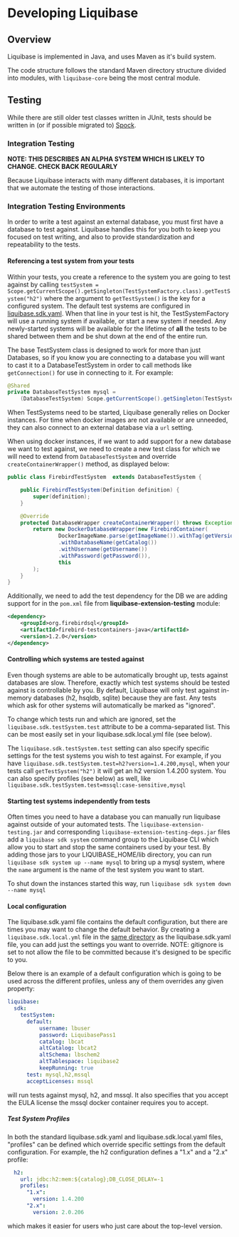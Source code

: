 # Developing Liquibase

## Overview

Liquibase is implemented in Java, and uses Maven as it's build system. 

The code structure follows the standard Maven directory structure divided into modules, with `liquibase-core` being the most central module.

## Testing

While there are still older test classes written in JUnit, tests should be written in (or if possible migrated to) [Spock](https://spockframework.org/).

### Integration Testing

**NOTE: THIS DESCRIBES AN ALPHA SYSTEM WHICH IS LIKELY TO CHANGE. CHECK BACK REGULARLY**

Because Liquibase interacts with many different databases, it is important that we automate the testing of those interactions.

### Integration Testing Environments

In order to write a test against an external database, you must first have a database to test against. 
Liquibase handles this for you both to keep you focused on test writing, and also to provide standardization and repeatability to the tests.

#### Referencing a test system from your tests  

Within your tests, you create a reference to the system you are going to test against by calling `testSystem = Scope.getCurrentScope().getSingleton(TestSystemFactory.class).getTestSystem("h2")` where the argument to `getTestSystem()` is the key for a configured system.
The default  test systems are configured in [liquibase.sdk.yaml](liquibase-extension-testing/src/main/resources/liquibase.sdk.yaml). 
When that line in your test is hit, the TestSystemFactory will use a running system if available, or start a new system if needed. 
Any newly-started systems will be available for the lifetime of **all** the tests to be shared between them and be shut down at the end of the entire run.

The base TestSystem class is designed to work for more than just Databases, so if you know you are connecting to a database you will want to cast it to a DatabaseTestSystem in order to call methods like `getConnection()` for use in connecting to it. 
For example:
```java
@Shared
private DatabaseTestSystem mysql = 
    (DatabaseTestSystem) Scope.getCurrentScope().getSingleton(TestSystemFactory.class).getTestSystem("mysql")
```

When TestSystems need to be started, Liquibase generally relies on Docker instances. For time when docker images are not available or are unneeded, they can also connect to an external database via a `url` setting. 

When using docker instances, if we want to add support for a new database we want to test against, we need to create a new test class for which we will need to extend from `DatabaseTestSystem` and override
`createContainerWrapper()` method, as displayed below:
```java
public class FirebirdTestSystem  extends DatabaseTestSystem {

    public FirebirdTestSystem(Definition definition) {
        super(definition);
    }

    @Override
    protected DatabaseWrapper createContainerWrapper() throws Exception {      
        return new DockerDatabaseWrapper(new FirebirdContainer(
                DockerImageName.parse(getImageName()).withTag(getVersion()))
                .withDatabaseName(getCatalog())
                .withUsername(getUsername())
                .withPassword(getPassword()),
                this
        );
    }
}
```

Additionally, we need to add the test dependency for the DB we are adding support for in the `pom.xml` file from **liquibase-extension-testing** module:
```xml
<dependency>
    <groupId>org.firebirdsql</groupId>
    <artifactId>firebird-testcontainers-java</artifactId>
    <version>1.2.0</version>
</dependency>
```

#### Controlling which systems are tested against

Even though systems are able to be automatically brought up, tests against databases are slow. Therefore, exactly which test systems should be tested against is controllable by you.
By default, Liquibase will only test against in-memory databases (h2, hsqldb, sqlite) because they are fast. Any tests which ask for other systems will automatically be marked as "ignored".

To change which tests run and which are ignored, set the `liquibase.sdk.testSystem.test` attribute to be a comma-separated list. This can be most easily set in your liquibase.sdk.local.yml file (see below).

The `liquibase.sdk.testSystem.test` setting can also specify specific settings for the test systems you wish to test against. 
For example, if you have `liquibase.sdk.testSystem.test=h2?version=1.4.200,mysql`, when your tests call `getTestSystem("h2")` it will get an h2 version 1.4.200 system. You can also specify profiles (see below) as well, like `liquibase.sdk.testSystem.test=mssql:case-sensitive,mysql`    

#### Starting test systems independently from tests

Often times you need to have a database you can manually run liquibase against outside of your automated tests. 
The `liquibase-extension-testing.jar` and corresponding `liquibase-extension-testing-deps.jar` files add a `liquibase sdk system` command group to the Liquibase CLI which allow you to start and stop the same containers used by your test.
By adding those jars to your LIQUIBASE_HOME/lib directory, you can run `liquibase sdk system up --name mysql` to bring up a mysql system, where the `name` argument is the name of the test system you want to start.

To shut down the instances started this way, run `liquibase sdk system down --name mysql`

#### Local configuration

The liquibase.sdk.yaml file contains the default configuration, but there are times you may want to change the default behavior. 
By creating a `liquibase.sdk.local.yml` file in the [same directory](liquibase-extension-testing/src/main/resources) as the liquibase.sdk.yaml file, you can add just the settings you want to override.
NOTE: gitignore is set to not allow the file to be committed because it's designed to be specific to you.

Below there is an example of a default configuration which is going to be used across the different profiles, unless any of them overrides any given property:
```yaml
liquibase:
  sdk:
    testSystem:
      default:
          username: lbuser
          password: LiquibasePass1
          catalog: lbcat
          altCatalog: lbcat2
          altSchema: lbschem2
          altTablespace: liquibase2
          keepRunning: true         
      test: mysql,h2,mssql     
      acceptLicenses: mssql
```
will run tests against mysql, h2, and mssql. It also specifies that you accept the EULA license the mssql docker container requires you to accept.

##### Test System Profiles

In both the standard liquibase.sdk.yaml and liquibase.sdk.local.yaml files, "profiles" can be defined which override specific settings from the default configuration.
For example, the h2 configuration defines a "1.x" and a "2.x" profile:

```yaml
  h2:
    url: jdbc:h2:mem:${catalog};DB_CLOSE_DELAY=-1
    profiles:
      "1.x":
        version: 1.4.200
      "2.x":
        version: 2.0.206
```
which makes it easier for users who just care about the top-level version. 

